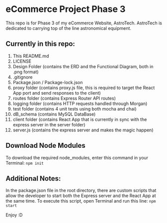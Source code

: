 # eCommerce Project Phase 3
This repo is for Phase 3 of my eCommerce Website, AstroTech.
AstroTech is dedicated to carrying top of the line astronomical equipment.

## Currently in this repo:
1. This README.md
2. LICENSE
3. Design Folder (contains the ERD and the Functional Diagram, both in .png format)
4. .gitignore
5. Package.json / Package-lock.json
6. proxy folder (contains proxy.js file, this is required to target the React App port and send responses to the client)
7. routes folder (contains Express Router API routes)
8. logging folder (contains HTTP requests handled through Morgan)
9. test folder (contains 4 unit tests using both mocha and chai)
10. dB_schema (contains MySQL DataBase)
11. client folder (contains React App that is currently in sync with the express server in the server folder)
12. server.js (contains the express server and makes the magic happen)

## Download Node Modules
To download the required node_modules, enter this command in your Terminal:
    ```
    npm init
    ```

## Additional Notes:

In the package.json file in the root directory, there are custom scripts that allow the developer to start both the Express server and the React App at the same time. To execute this script, open Terminal and run this line:
    ```
    npm start
    ```

Enjoy :D